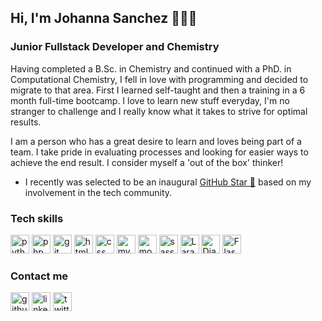 ## Hi, I'm Johanna Sanchez 👩🏻‍💻 
### Junior Fullstack Developer and Chemistry

Having completed a B.Sc. in Chemistry and continued with a  PhD. in Computational Chemistry,  I fell in love with programming and decided to migrate to that area. First I learned self-taught and then a training in a 6 month full-time bootcamp. I love to learn new stuff everyday, I'm no stranger to challenge and I really know what it takes to strive for optimal results.

I am a person who has a great desire to learn  and loves being part of a team. I take pride in evaluating processes and looking for easier ways to achieve the end result. I consider myself a 'out of the box' thinker!

* I recently was selected to be an inaugural <a href="https://stars.github.com/">GitHub Star 🌟</a> based on my involvement in the tech community.

<!--
**EllaQuimica/EllaQuimica** is a ✨ _special_ ✨ repository because its `README.md` (this file) appears on your GitHub profile.

Here are some ideas to get you started:

- 🔭 I’m currently working on ...
- 🌱 I’m currently learning ...
- 👯 I’m looking to collaborate on ...
- 🤔 I’m looking for help with ...
- 💬 Ask me about ...
- 📫 How to reach me: ...
- 😄 Pronouns: ...
- ⚡ Fun fact: ...
-->



### Tech skills
<p align="left">
<img src="https://cdn.jsdelivr.net/npm/simple-icons@3.0.1/icons/python.svg" alt="python" width="30" height="30"/> 
<img src="https://cdn.jsdelivr.net/npm/simple-icons@3.0.1/icons/php.svg" alt="php" width="30" height="30"/>
<img src="https://cdn.jsdelivr.net/npm/simple-icons@3.0.1/icons/git.svg" alt="git" width="30" height="30"/> 
<img src="https://cdn.jsdelivr.net/npm/simple-icons@3.0.1/icons/html5.svg" alt="html5" width="30" height="30"/> 
<img src="https://cdn.jsdelivr.net/npm/simple-icons@3.0.1/icons/css3.svg" alt="css" width="30" height="30"/> 
<img src="https://cdn.jsdelivr.net/npm/simple-icons@3.0.1/icons/mysql.svg" alt="mysql" width="30" height="30"/> 
<img src="https://cdn.jsdelivr.net/npm/simple-icons@3.0.1/icons/mongodb.svg" alt="mongodb" width="30" height="30"/> 
<img src="https://cdn.jsdelivr.net/npm/simple-icons@3.0.1/icons/sass.svg" alt="sass" width="30" height="30"/>
<img src="https://cdn.jsdelivr.net/npm/simple-icons@3.0.1/icons/laravel.svg" alt="Laravel" width="30" height="30"/> 
<img src="https://cdn.jsdelivr.net/npm/simple-icons@3.0.1/icons/django.svg" alt="Django" width="30" height="30"/>
<img src="https://cdn.jsdelivr.net/npm/simple-icons@3.0.1/icons/flask.svg" alt="Flask" width="30" height="30"/>
</p>


### Contact me 
[<img src='https://cdn.jsdelivr.net/npm/simple-icons@3.0.1/icons/github.svg' alt='github' height='30'>](https://github.com/EllaQuimica)     [<img src='https://cdn.jsdelivr.net/npm/simple-icons@3.0.1/icons/linkedin.svg' alt='linkedin' height='30'>](https://www.linkedin.com/in/johanna-sanchez-vallejo/)   [<img src='https://cdn.jsdelivr.net/npm/simple-icons@3.0.1/icons/twitter.svg' alt='twitter' height='30'>](https://twitter.com/EllaQuimica) 
